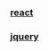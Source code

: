 <!--
 * @Description: In User Settings Edit
 * @Author: your name
 * @Date: 2019-09-18 18:04:30
 * @LastEditTime: 2019-09-18 18:04:30
 * @LastEditors: your name
 -->
###  [react](#api/react)

### [jquery](#api/jquery)

